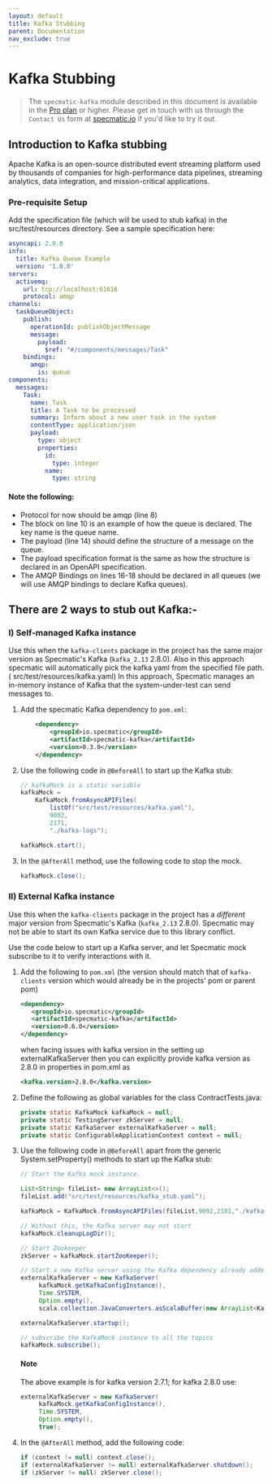 ```yaml
---
layout: default
title: Kafka Stubbing
parent: Documentation
nav_exclude: true
---
```


# Kafka Stubbing

> The `specmatic-kafka` module described in this document is available in the [Pro plan](https://specmatic.io/pricing/) or higher. Please get in touch with us through the `Contact Us` form at [specmatic.io](https://specmatic.io) if you'd like to try it out.

## Introduction to Kafka stubbing

Apache Kafka is an open-source distributed event streaming platform used by thousands of companies for high-performance
data pipelines, streaming analytics, data integration, and mission-critical applications.

### Pre-requisite Setup

Add the specification file (which will be used to stub kafka) in the src/test/resources directory. See a sample specification here:

```yaml
asyncapi: 2.0.0
info:
  title: Kafka Queue Example
  version: '1.0.0'
servers:
  activemq:
    url: tcp://localhost:61616
    protocol: amqp
channels:
  taskQueueObject:
    publish:
      operationId: publishObjectMessage
      message:
        payload:
          $ref: "#/components/messages/Task"
    bindings:
      amqp:
        is: queue
components:
  messages:
    Task:
      name: Task
      title: A Task to be processed
      summary: Inform about a new user task in the system
      contentType: application/json
      payload:
        type: object
        properties:
          id:
            type: integer
          name:
            type: string
```

#### Note the following:

* Protocol for now should be amqp (line 8)
* The block on line 10 is an example of how the queue is declared. The key name is the queue name.
* The payload (line 14) should define the structure of a message on the queue.
* The payload specification format is the same as how the structure is declared in an OpenAPI specification.
* The AMQP Bindings on lines 16-18 should be declared in all queues (we will use AMQP bindings to declare Kafka queues).

## **There are 2 ways to stub out Kafka:-**

### I) Self-managed Kafka instance

Use this when the `kafka-clients` package in the project has the same major version as Specmatic's Kafka (`kafka_2.13`
2.8.0).
Also in this approach specmatic will automatically pick the kafka yaml from the specified file path.(
src/test/resources/kafka.yaml)
In this approach, Specmatic manages an in-memory instance of Kafka that the system-under-test can send messages to.

1. Add the specmatic Kafka dependency to `pom.xml`:
    ```xml
        <dependency>
            <groupId>io.specmatic</groupId>
            <artifactId>specmatic-kafka</artifactId>
            <version>0.3.0</version>
        </dependency>
    ```
2. Use the following code in `@BeforeAll` to start up the Kafka stub:
    ```java
    // kafkaMock is a static variable
    kafkaMock =
        KafkaMock.fromAsyncAPIFiles(
            listOf("src/test/resources/kafka.yaml"),
            9092,
            2171,
            "./kafka-logs");

    kafkaMock.start();
    ```
3. In the `@AfterAll` method, use the following code to stop the mock.
    ```java
    kafkaMock.close();
    ```

### II) External Kafka instance

Use this when the `kafka-clients` package in the project has a *different* major version from Specmatic's
Kafka (`kafka_2.13` 2.8.0). Specmatic may not be able to start its own Kafka service due to this library conflict.

Use the code below to start up a Kafka server, and let Specmatic mock subscribe to it to verify interactions with it.

1. Add the following to `pom.xml` (the version should match that of `kafka-clients` version which would already be in
   the projects' pom or parent pom)

    ```xml
    <dependency>
       <groupId>io.specmatic</groupId>
       <artifactId>specmatic-kafka</artifactId>
       <version>0.6.0</version>
   </dependency>
    ```
   when facing issues with kafka version in the setting up externalKafkaServer then you can explicitly provide kafka
   version as 2.8.0 in properties in pom.xml as

   ```xml
   <kafka.version>2.8.0</kafka.version>
   ```

2. Define the following as global variables for the class ContractTests.java:

   ```java
   private static KafkaMock kafkaMock = null;
   private static TestingServer zkServer = null;
   private static KafkaServer externalKafkaServer = null;
   private static ConfigurableApplicationContext context = null;
   ```
3. Use the following code in `@BeforeAll` apart from the generic System.setProperty() methods to start up the Kafka
   stub:

   ```java
   // Start the Kafka mock instance.
   
   List<String> fileList= new ArrayList<>();
   fileList.add("src/test/resources/kafka_stub.yaml");
   
   kafkaMock = KafkaMock.fromAsyncAPIFiles(fileList,9092,2181,"./kafka-logs");
   
   // Without this, the Kafka server may not start
   kafkaMock.cleanupLogDir();
   
   // Start Zookeeper
   zkServer = kafkaMock.startZooKeeper();
   
   // Start a new Kafka server using the Kafka dependency already added to the pom
   externalKafkaServer = new KafkaServer(
        kafkaMock.getKafkaConfigInstance(), 
        Time.SYSTEM, 
        Option.empty(), 
        scala.collection.JavaConverters.asScalaBuffer(new ArrayList<KafkaMetricsReporter>()).toList());
   
   externalKafkaServer.startup();
   
   // subscribe the KafkaMock instance to all the topics
   kafkaMock.subscribe();
   ```
   #### Note
   The above example is for kafka version 2.7.1; for kafka 2.8.0 use:
   ```java
   externalKafkaServer = new KafkaServer(
        kafkaMock.getKafkaConfigInstance(), 
        Time.SYSTEM, 
        Option.empty(), 
        true);
   ```

4. In the `@AfterAll` method, add the following code:

   ```java
   if (context != null) context.close();
   if (externalKafkaServer != null) externalKafkaServer.shutdown();
   if (zkServer != null) zkServer.close();
   ```